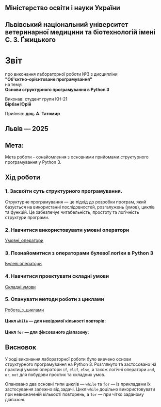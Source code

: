 ## Міністерство освіти і науки України

## Львівський національний університет ветеринарної медицини та біотехнологій імені С. З. Ґжицького

# Звіт  
про виконання лабораторної роботи №3 з дисципліни  
**"Об'єктно-орієнтоване програмування"**  
на тему:  
**Основи структурного програмування в Python 3**  

Виконав: студент групи КН-21  
**Бірбан Юрій**

Прийняв: **доц. А. Татомир**

## Львів — 2025

## **Мета:**  
Мета роботи – ознайомлення з основними прийомами структурного програмування у Python 3.

## **Хід роботи**

### 1. Засвоїти суть структурного програмування.

Структурне програмування — це підхід до розробки програм, який базується на використанні послідовностей, розгалужень (умов), циклів та функцій. Це забезпечує читабельність, простоту та логічність структури програми.

### 2. Навчитися використовувати умовні оператори
[Умовні_оператори](ymovni_operator.py)
### 3. Познайомитися з операторами булевої логіки в Python 3
[Булеві оператори](boolean_logic.py)
### 4. Навчитися проектувати складні умови
[Складні умови](difficult_conditions.py)
### 5. Опанувати методи роботи з циклами
[Робота_з_циклами](working_with_cycles.py)
#### Цикл `while` — для невідомої кількості повторів:

#### Цикл `for` — для фіксованого діапазону:

## **Висновок**

У ході виконання лабораторної роботи було вивчено основи структурного програмування на Python 3. Розглянуто та застосовано на практиці умовні оператори `if`, `elif`, `else`, а також логічні оператори `and`, `or`, `not` для побудови простих та складних умов.

Опановано два основні типи циклів — `while` та `for` — із прикладами їх застосування залежно від задачі. Цикл `while` доцільно використовувати при невизначеній кількості повторень, а `for` — при чітко заданому діапазоні.